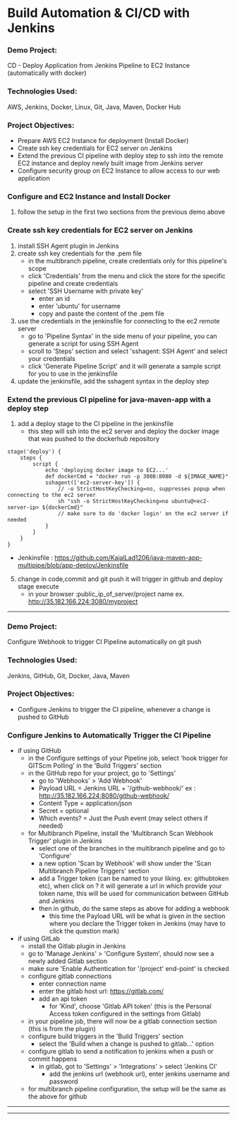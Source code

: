 # Build Automation & CI/CD with Jenkins

### Demo Project:
CD - Deploy Application from Jenkins Pipeline to EC2 Instance (automatically with docker)

### Technologies Used:
AWS, Jenkins, Docker, Linux, Git, Java, Maven, Docker Hub

### Project Objectives:
- Prepare AWS EC2 Instance for deployment (Install Docker)
- Create ssh key credentials for EC2 server on Jenkins
- Extend the previous CI pipeline with deploy step to ssh into the remote EC2 instance and deploy newly built image from Jenkins server
- Configure security group on EC2 Instance to allow access to our web application

### Configure and EC2 Instance and Install Docker
1. follow the setup in the first two sections from the previous demo above

### Create ssh key credentials for EC2 server on Jenkins
1. install SSH Agent plugin in Jenkins
2. create ssh key credentials for the .pem file
    - in the multibranch pipeline, create credentials only for this pipeline's scope
    - click 'Credentials' from the menu and click the store for the specific pipeline and create credentials
    - select 'SSH Username with private key'
        - enter an id
        - enter 'ubuntu' for username
        - copy and paste the content of the .pem file
3. use the credentials in the jenkinsfile for connecting to the ec2 remote server
    - go to 'Pipeline Syntax' in the side menu of your pipeline, you can generate a script for using SSH Agent
    - scroll to 'Steps' section and select 'sshagent: SSH Agent' and select your credentials
    - click 'Generate Pipeline Script' and it will generate a sample script for you to use in the jenkinsfile
4. update the jenkinsfile, add the sshagent syntax in the deploy step

### Extend the previous CI pipeline for java-maven-app with a deploy step
1. add a deploy stage to the CI pipeline in the jenkinsfile
    - this step will ssh into the ec2 server and deploy the docker image that was pushed to the dockerhub repository
```
stage('deploy') {
    steps {
        script {
            echo 'deploying docker image to EC2...'
            def dockerCmd = "docker run -p 3080:8080 -d ${IMAGE_NAME}"
            sshagent(['ec2-server-key']) {
                // -o StrictHostKeyChecking=no, suppresses popup when connecting to the ec2 server
                sh "ssh -o StrictHostKeyChecking=no ubuntu@<ec2-server-ip> ${dockerCmd}"
                // make sure to do 'docker login' on the ec2 server if needed
            }
        }
    }
}
```
- Jenkinsfile : https://github.com/KajalLad1206/java-maven-app-multipipe/blob/app-deploy/Jenkinsfile
  
5. change in code,commit and git push it will trigger in github and deploy stage execute 
    - in your browser :public_ip_of_server/project name
    ex. http://35.182.166.224:3080/myproject

---
### Demo Project:
Configure Webhook to trigger CI Pipeline automatically on git push

### Technologies Used:
Jenkins, GitHub, Git, Docker, Java, Maven

### Project Objectives:
- Configure Jenkins to trigger the CI pipeline, whenever a change is pushed to GitHub
  
### Configure Jenkins to Automatically Trigger the CI Pipeline
-  if using GitHub
    - in the Configure settings of your Pipeline job, select 'hook trigger for GITScm Polling' in the 'Build Triggers' section
    - in the GitHub repo for your project, go to 'Settings'
        - go to 'Webhooks' > 'Add Webhook'
        - Payload URL = Jenkins URL + '/github-webhook/'
                ex : http://35.182.166.224:8080/github-webhook/
        - Content Type = application/json
        - Secret = optional
        - Which events? = Just the Push event (may select others if needed)
    - for Multibranch Pipeline, install the 'Multibranch Scan Webhook Trigger' plugin in Jenkins
        - select one of the branches in the multibranch pipeline and go to 'Configure'
        - a new option 'Scan by Webhook' will show under the 'Scan Multibranch Pipeline Triggers' section
        - add a Trigger token (can be named to your liking. ex: githubtoken etc), when click on ? it will generate a url in which provide your token name, this will be used for communication between GitHub and Jenkins
        - then in github, do the same steps as above for adding a webhook
            - this time the Payload URL will be what is given in the section where you declare the Trigger token in Jenkins (may have to click the question mark)
- if using GitLab
    - install the Gitlab plugin in Jenkins
    - go to 'Manage Jenkins' > 'Configure System', should now see a newly added Gitlab section
    - make sure 'Enable Authentication for '/project' end-point' is checked
    - configure gitlab connections
        - enter connection name
        - enter the gitlab host url: https://gitlab.com/
        - add an api token
            - for 'Kind', choose 'Gitlab API token' (this is the Personal Access token configured in the settings from Gitlab)
    - in your pipeline job, there will now be a gitlab connection section (this is from the plugin)
    - configure build triggers in the 'Build Triggers' section
        - select the 'Build when a change is pushed to gitlab...' option
    - configure gitlab to send a notification to jenkins when a push or commit happens
        - in gitlab, got to 'Settings' > 'Integrations' > select 'Jenkins CI'
            - add the jenkins url (webhook url), enter jenkins username and password
    - for multibranch pipeline configuration, the setup will be the same as the above for github
---
---







